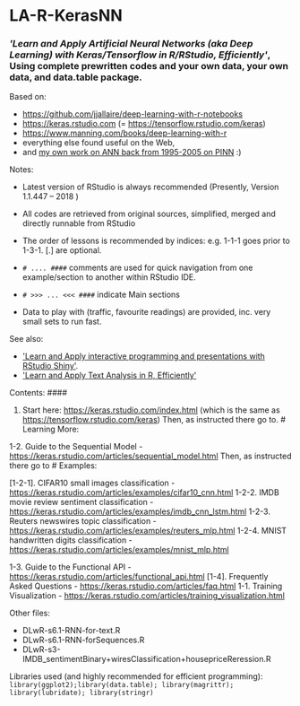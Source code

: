 # LA-R-KerasNN

### *'Learn and Apply Artificial Neural Networks (aka Deep Learning) with Keras/Tensorflow in R/RStudio, Efficiently'*, <br> Using complete prewritten codes and your own data, your own data, and data.table package. 

Based on:
- https://github.com/jjallaire/deep-learning-with-r-notebooks
- https://keras.rstudio.com (= https://tensorflow.rstudio.com/keras)
- https://www.manning.com/books/deep-learning-with-r
- everything else found useful on the Web, 
- and [my own work on ANN back from 1995-2005 on PINN](https://sites.google.com/site/dmitrygorodnichy/ANN/PhD-PINN) :)


Notes:
- Latest version of RStudio is always recommended (Presently, Version 1.1.447 – 2018 )
- All codes are retrieved from original sources, simplified, merged and directly runnable from RStudio

- The order of lessons is recommended by indices: e.g. 1-1-1 goes prior to 1-3-1. [.] are optional.
- `# .... ####` comments are used for quick navigation from one example/section to another within RStudio IDE.
- `# >>> ... <<< ####` indicate Main sections
- Data to play with (traffic, favourite readings) are provided, inc. very small sets to run fast.

See also:
- ['Learn and Apply interactive programming and presentations with RStudio Shiny'](https://github.com/gorodnichy/LA-R-Rmd-Shiny).
- ['Learn and Apply Text Analysis in R, Efficiently'](https://github.com/gorodnichy/LA-R-text)


Contents: ####

1. Start here: https://keras.rstudio.com/index.html (which is the same as  https://tensorflow.rstudio.com/keras)
Then, as instructed there go to. # Learning More:

1-2. Guide to the Sequential Model - https://keras.rstudio.com/articles/sequential_model.html
Then, as instructed there go to # Examples:

[1-2-1]. CIFAR10 small images classification -      https://keras.rstudio.com/articles/examples/cifar10_cnn.html
1-2-2. IMDB movie review sentiment classification - https://keras.rstudio.com/articles/examples/imdb_cnn_lstm.html
1-2-3. Reuters newswires topic classification -     https://keras.rstudio.com/articles/examples/reuters_mlp.html
1-2-4. MNIST handwritten digits classification -    https://keras.rstudio.com/articles/examples/mnist_mlp.html


1-3. Guide to the Functional API -    https://keras.rstudio.com/articles/functional_api.html
[1-4]. Frequently Asked Questions -   https://keras.rstudio.com/articles/faq.html
1-1. Training Visualization -         https://keras.rstudio.com/articles/training_visualization.html

Other files:
- DLwR-s6.1-RNN-for-text.R
- DLwR-s6.1-RNN-forSequences.R
- DLwR-s3-IMDB_sentimentBinary+wiresClassification+housepriceReression.R


Libraries used (and highly recommended for efficient programming):   
`library(ggplot2);library(data.table); library(magrittr); library(lubridate); library(stringr)`
